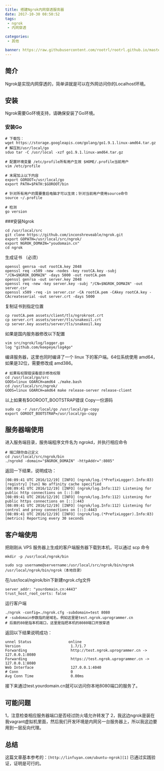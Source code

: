 ```yaml
---
title: 搭建Ngrok内网穿透服务器
date: 2017-10-30 08:50:52
tags:
 - ngrok
 - 内网穿透

categories:
 - 其他

banner: https://raw.githubusercontent.com/rootrl/rootrl.github.io/master/images/ngrok.jpg
---
```


## 简介
Ngrok是实现内网穿透的，简单讲就是可以在外网访问你的Localhost环境。

## 安装
Ngrok需要Go环境支持，请确保安装了Go环境。

### 安装Go
```
# 下载包：
wget https://storage.googleapis.com/golang/go1.9.1.linux-amd64.tar.gz
# 解压到/usr/local/go
sduo tar -C /usr/local -xzf go1.9.1.linux-amd64.tar.gz

# 配置环境变量 /etc/profile所有用户生效 $HOME/.profile当前用户
vim /etc/profile

# 末尾加上以下内容
export GOROOT=/usr/local/go
export PATH=$PATH:$GOROOT/bin

# 针对所有用户的需要重启电脑才可以生效；针对当前用户使用source命令
source ~/.profile

# 检测 
go version
```

###安装Ngrok
```
cd /usr/local/src
git clone https://github.com/inconshreveable/ngrok.git
export GOPATH=/usr/local/src/ngrok/
export NGROK_DOMAIN="youdomain.cn"
cd ngrok
```

生成证书 （必须）
```
openssl genrsa -out rootCA.key 2048
openssl req -x509 -new -nodes -key rootCA.key -subj "/CN=$NGROK_DOMAIN" -days 5000 -out rootCA.pem
openssl genrsa -out server.key 2048
openssl req -new -key server.key -subj "/CN=$NGROK_DOMAIN" -out server.csr
openssl x509 -req -in server.csr -CA rootCA.pem -CAkey rootCA.key -CAcreateserial -out server.crt -days 5000
```

复制证书到指定位置
```
cp rootCA.pem assets/client/tls/ngrokroot.crt
cp server.crt assets/server/tls/snakeoil.crt
cp server.key assets/server/tls/snakeoil.key
```

如果是国内服务器修改以下配置
```
vim src/ngrok/log/logger.go
log "github.com/keepeye/log4go"
```

编译服务器，这里也同时编译了一个 linux 下的客户端。64位系统使用 amd64，如果是32位，需要修改成 amd386。
```
# 如果有权限错误看提示修改权限
cd /usr/local/go/src
GOOS=linux GOARCH=amd64 ./make.bash
cd /usr/local/src/ngrok/
GOOS=linux GOARCH=amd64 make release-server release-client

```

以上如果有$GOROOT_BOOTSTRAP错误
Copy一份源码

```
sudo cp -r /usr/local/go /usr/local/go-copy
export GOROOT_BOOTSTRAP=/usr/local/go-copy
```

## 服务器端使用
进入服务端目录，服务端程序文件名为 ngrokd，并执行相应命令
```
# 端口随你自己定义
cd /usr/local/src/ngrok/bin
./ngrokd -domain="$NGROK_DOMAIN" -httpAddr=":8085"

```

返回一下结果，说明成功：
```
[08:09:41 UTC 2016/12/19] [INFO] (ngrok/log.(*PrefixLogger).Info:83) [registry] [tun] No affinity cache specified
[08:09:41 UTC 2016/12/19] [INFO] (ngrok/log.Info:112) Listening for public http connections on [::]:80
[08:09:41 UTC 2016/12/19] [INFO] (ngrok/log.Info:112) Listening for public https connections on [::]:443
[08:09:41 UTC 2016/12/19] [INFO] (ngrok/log.Info:112) Listening for control and proxy connections on [::]:4443
[08:09:41 UTC 2016/12/19] [INFO] (ngrok/log.(*PrefixLogger).Info:83) [metrics] Reporting every 30 seconds
```

## 客户端使用
把刚刚从 VPS 服务器上生成的客户端服务器下载到本机，可以通过 scp 命令
```
mkdir -p /usr/local/ngrok/bin

sudo scp username@servername:/usr/local/src/ngrok/bin/ngrok /usr/local/ngrok/bin/ngrok（本地目录）
```

在/usr/local/ngirok/bin下新建ngrok.cfg文件
```
server_addr: "yourdomain.cn:4443"
trust_host_root_certs: false
```

运行客户端
```
./ngrok -config=./ngrok.cfg -subdomain=test 8080
# -subdomain参数指的是域名，例如这里是test.ngrok.uprogrammer.cn
# 后面的80是指本机端口，这里是指把本机的8080端口开放穿透
```

返回以下结果说明成功：
```
unnel Status                 online                                                                                                        
Version                       1.7/1.7                                                                                                       
Forwarding                    http://test.ngrok.uprogrammer.cn -> 127.0.0.1:8080                                                            
Forwarding                    https://test.ngrok.uprogrammer.cn -> 127.0.0.1:8080                                                           
Web Interface                 127.0.0.1:4040                                                                                                
# Conn                        0                                                                                                             
Avg Conn Time                 0.00ms
```

接下来通过test.yourdomain.cn就可以访问你本地8080端口的服务了。

## 可能问题
1，注意检查相应服务器端口是否经过防火墙允许转发了
2，我这边ngrok是装在我vagrant虚拟机里面，然后我们开发环境是内网另一台服务器上，所以我这边要用到一层反向代理。

## 总结
这篇文章基本参考的：`[http://linfuyan.com/ubuntu-ngrok][1]`
已通过实践验证，证明是可行的。


  [1]: http://linfuyan.com/ubuntu-ngrok
